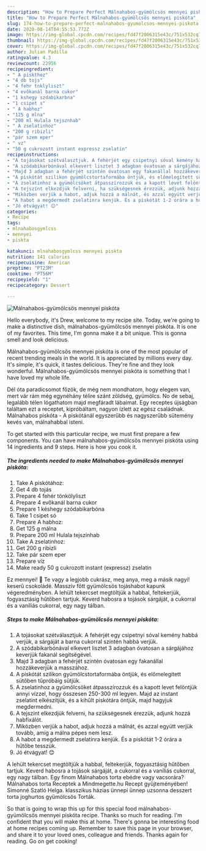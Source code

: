 ```yaml
---
description: "How to Prepare Perfect Málnahabos-gyümölcsös mennyei piskóta"
title: "How to Prepare Perfect Málnahabos-gyümölcsös mennyei piskóta"
slug: 174-how-to-prepare-perfect-malnahabos-gyumolcsos-mennyei-piskota
date: 2020-08-14T04:55:53.772Z
image: https://img-global.cpcdn.com/recipes/fd47f2006315e43c/751x532cq70/malnahabos-gyumolcsos-mennyei-piskota-recept-foto.jpg
thumbnail: https://img-global.cpcdn.com/recipes/fd47f2006315e43c/751x532cq70/malnahabos-gyumolcsos-mennyei-piskota-recept-foto.jpg
cover: https://img-global.cpcdn.com/recipes/fd47f2006315e43c/751x532cq70/malnahabos-gyumolcsos-mennyei-piskota-recept-foto.jpg
author: Julian Padilla
ratingvalue: 4.3
reviewcount: 22956
recipeingredient:
- " A piskthoz"
- "4 db tojs"
- "4 fehr tnklyliszt"
- "4 evőkanál barna cukor"
- "1 kshegy szdabikarbna"
- "1 csipet s"
- " A habhoz"
- "125 g mlna"
- "200 ml Hulala tejsznhab"
- " A zselatinhoz"
- "200 g ribizli"
- "pár szem eper"
- " vz"
- "50 g cukrozott instant expressz zselatin"
recipeinstructions:
- "A tojásokat szétválasztjuk. A fehérjét egy csipetnyi sóval kemény habbá verjük, a sárgáját a barna cukorral szintén habbá verjük."
- "A szódabikarbónával elkevert lisztet 3 adagban óvatosan a sárgájához keverjük fakanál segítségével."
- "Majd 3 adagban a fehérjét szintén óvatosan egy fakanállal hozzákeverjük a masszához."
- "A piskótát szilikon gyümölcstortaformába öntjük, és előmelegített sütőben tűpróbáig sütjük."
- "A zselatinhoz a gyümölcsöket átpasszírozzuk és a kapott levet felöntjük annyi vízzel, hogy összesen 250-300 ml legyen. Majd az instant zselatint elkészítjük, és a kihűlt piskótára öntjük, majd hagyjuk megdermedni."
- "A tejszínt elkezdjük felverni, ha szükségesnek érezzük, adjunk hozzá habfixálót."
- "Miközben verjük a habot, adjuk hozzá a málnát, és azzal együtt verjük tovább, amíg a málna pépes nem lesz."
- "A habot a megdermedt zselatinra kenjük. És a piskótát 1-2 órára a hűtőbe tesszük."
- "Jó étvágyat! 😊"
categories:
- Recipe
tags:
- mlnahabosgymlcss
- mennyei
- piskta

katakunci: mlnahabosgymlcss mennyei piskta 
nutrition: 141 calories
recipecuisine: American
preptime: "PT23M"
cooktime: "PT56M"
recipeyield: "1"
recipecategory: Dessert

---
```



![Málnahabos-gyümölcsös mennyei piskóta](https://img-global.cpcdn.com/recipes/fd47f2006315e43c/751x532cq70/malnahabos-gyumolcsos-mennyei-piskota-recept-foto.jpg)

Hello everybody, it's Drew, welcome to my recipe site. Today, we're going to make a distinctive dish, málnahabos-gyümölcsös mennyei piskóta. It is one of my favorites. This time, I'm gonna make it a bit unique. This is gonna smell and look delicious.

Málnahabos-gyümölcsös mennyei piskóta is one of the most popular of recent trending meals in the world. It is appreciated by millions every day. It's simple, it's quick, it tastes delicious. They're fine and they look wonderful. Málnahabos-gyümölcsös mennyei piskóta is something that I have loved my whole life.

Dél óta paradicsomot főzök, de még nem mondhatom, hogy elegem van, mert vár rám még egynéhány télire szánt zöldség, gyümölcs. No de sebaj, legalább télen lógathatom majd megfáradt lábaimat. Egy receptes újságban találtam ezt a receptet, kipróbáltam, nagyon ízlett az egész családnak. Málnahabos piskóta - A piskótánál egyszerűbb és nagyszerűbb sütemény kevés van, málnahabbal isteni.


To get started with this particular recipe, we must first prepare a few components. You can have málnahabos-gyümölcsös mennyei piskóta using 14 ingredients and 9 steps. Here is how you cook it.

<!--inarticleads1-->

##### The ingredients needed to make Málnahabos-gyümölcsös mennyei piskóta:

1. Take  A piskótához:
1. Get 4 db tojás
1. Prepare 4 fehér tönkölyliszt
1. Prepare 4 evőkanál barna cukor
1. Prepare 1 késhegy szódabikarbóna
1. Take 1 csipet só
1. Prepare  A habhoz:
1. Get 125 g málna
1. Prepare 200 ml Hulala tejszínhab
1. Take  A zselatinhoz:
1. Get 200 g ribizli
1. Take pár szem eper
1. Prepare  víz
1. Make ready 50 g cukrozott instant (expressz) zselatin


Ez mennyei! 🙂 Te vagy a legjobb cukrász, meg anya, meg a másik nagyi! keserű csokoládé. Masszív főtt gyümölcsös tojáshabot kapunk végeredményben. A lehült tekercset megtöltjük a habbal, feltekerjük, fogyasztásig hűtőben tartjuk. Keverd habosra a tojások sárgáját, a cukorral és a vaníliás cukorral, egy nagy tálban. 

<!--inarticleads2-->

##### Steps to make Málnahabos-gyümölcsös mennyei piskóta:

1. A tojásokat szétválasztjuk. A fehérjét egy csipetnyi sóval kemény habbá verjük, a sárgáját a barna cukorral szintén habbá verjük.
1. A szódabikarbónával elkevert lisztet 3 adagban óvatosan a sárgájához keverjük fakanál segítségével.
1. Majd 3 adagban a fehérjét szintén óvatosan egy fakanállal hozzákeverjük a masszához.
1. A piskótát szilikon gyümölcstortaformába öntjük, és előmelegített sütőben tűpróbáig sütjük.
1. A zselatinhoz a gyümölcsöket átpasszírozzuk és a kapott levet felöntjük annyi vízzel, hogy összesen 250-300 ml legyen. Majd az instant zselatint elkészítjük, és a kihűlt piskótára öntjük, majd hagyjuk megdermedni.
1. A tejszínt elkezdjük felverni, ha szükségesnek érezzük, adjunk hozzá habfixálót.
1. Miközben verjük a habot, adjuk hozzá a málnát, és azzal együtt verjük tovább, amíg a málna pépes nem lesz.
1. A habot a megdermedt zselatinra kenjük. És a piskótát 1-2 órára a hűtőbe tesszük.
1. Jó étvágyat! 😊


A lehült tekercset megtöltjük a habbal, feltekerjük, fogyasztásig hűtőben tartjuk. Keverd habosra a tojások sárgáját, a cukorral és a vaníliás cukorral, egy nagy tálban. Egy finom Málnahabos torta ebédre vagy vacsorára? Málnahabos torta Receptek a Mindmegette.hu Recept gyűjteményében! Simonné Szatló Helga. klasszikus házias ünnepi ünnep uzsonna desszert torta joghurtos gyümölcsös Torták. 

So that is going to wrap this up for this special food málnahabos-gyümölcsös mennyei piskóta recipe. Thanks so much for reading. I'm confident that you will make this at home. There's gonna be interesting food at home recipes coming up. Remember to save this page in your browser, and share it to your loved ones, colleague and friends. Thanks again for reading. Go on get cooking!
